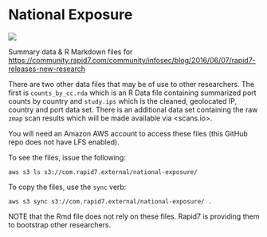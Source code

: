 # National Exposure

![](https://raw.githubusercontent.com/rapid7/data/master/national-exposure/national-exposure.svg)

Summary data & R Markdown files for <https://community.rapid7.com/community/infosec/blog/2016/06/07/rapid7-releases-new-research>

There are two other data files that may be of use to other researchers. The first is `counts_by_cc.rda` which is an R Data file containing summarized port counts by country and `study.ips` which is the cleaned, geolocated IP, country and port data set. There is an additional data set containing the raw `zmap` scan results which will be made available via <scans.io>.

You will need an Amazon AWS account to access these files (this GitHub repo does not have LFS enabled).

To see the files, issue the following:

    aws s3 ls s3://com.rapid7.external/national-exposure/

To copy the files, use the `sync` verb:

    aws s3 sync s3://com.rapid7.external/national-exposure/ .
   
NOTE that the Rmd file does not rely on these files. Rapid7 is providing them to bootstrap other researchers.

